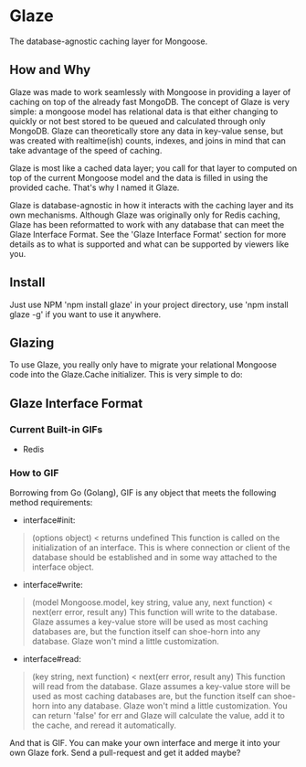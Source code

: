 # Glaze
The database-agnostic caching layer for Mongoose.

## How and Why
Glaze was made to work seamlessly with Mongoose in providing a layer of caching on top of the already fast MongoDB. The  concept of Glaze is very simple: a mongoose model has relational data is that either changing to quickly or not best stored to be queued and calculated through only MongoDB. Glaze can theoretically store any data in key-value sense, but was created with realtime(ish) counts, indexes, and joins in mind that can take advantage of the speed of caching.

Glaze is most like a cached data layer; you call for that layer to computed on top of the current Mongoose model and the data is filled in using the provided cache. That's why I named it Glaze.

Glaze is database-agnostic in how it interacts with the caching layer and its own mechanisms. Although Glaze was originally only for Redis caching, Glaze has been reformatted to work with any database that can meet the Glaze Interface Format. See the 'Glaze Interface Format' section for more details as to what is supported and what can be supported by viewers like you.

## Install
Just use NPM 'npm install glaze' in your project directory, use 'npm install glaze -g' if you want to use it anywhere.

## Glazing
To use Glaze, you really only have to migrate your relational Mongoose code into the Glaze.Cache initializer. This is very simple to do:

	 


## Glaze Interface Format

### Current Built-in GIFs
- Redis

### How to GIF
Borrowing from Go (Golang), GIF is any object that meets the following method requirements:

- interface#init:
> (options object)
< returns undefined
This function is called on the initialization of an interface. This is where connection or client of the database should be established and in some way attached to the interface object.

- interface#write:
> (model Mongoose.model, key string, value any, next function)
< next(err error, result any)
This function will write to the database. Glaze assumes a key-value store will be used as most caching databases are, but the function itself can shoe-horn into any database. Glaze won't mind a little customization.

- interface#read:
> (key string, next function)
< next(err error, result any)
This function will read from the database. Glaze assumes a key-value store will be used as most caching databases are, but the function itself can shoe-horn into any database. Glaze won't mind a little customization. You can return 'false' for err and Glaze will calculate the value, add it to the cache, and reread it automatically.

And that is GIF. You can make your own interface and merge it into your own Glaze fork. Send a pull-request and get it added maybe?

